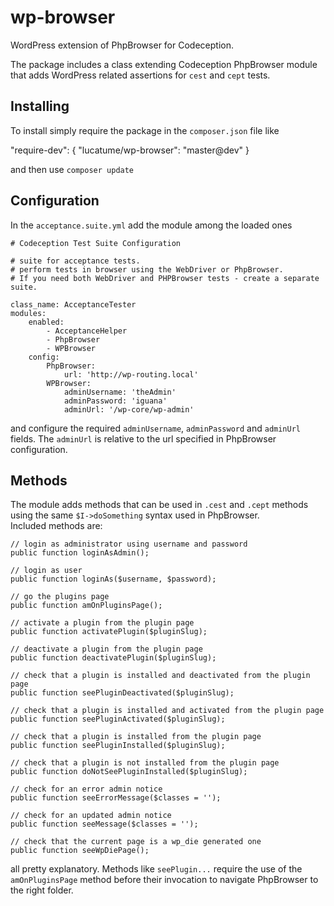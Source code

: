 wp-browser
==========

WordPress extension of PhpBrowser for Codeception.

The package includes a class extending Codeception PhpBrowser module that adds WordPress related assertions for <code>cest</code> and <code>cept</code> tests.

## Installing
To install simply require the package in the <code>composer.json</code> file like

  "require-dev":
    {
      "lucatume/wp-browser": "master@dev"
    }
    
and then use <code>composer update</code>

## Configuration
In the <code>acceptance.suite.yml</code> add the module among the loaded ones

    # Codeception Test Suite Configuration

    # suite for acceptance tests.
    # perform tests in browser using the WebDriver or PhpBrowser.
    # If you need both WebDriver and PHPBrowser tests - create a separate suite.

    class_name: AcceptanceTester
    modules:
        enabled:
            - AcceptanceHelper
            - PhpBrowser
            - WPBrowser
        config:
            PhpBrowser:
                url: 'http://wp-routing.local'
            WPBrowser:
                adminUsername: 'theAdmin'
                adminPassword: 'iguana'
                adminUrl: '/wp-core/wp-admin'

and configure the required <code>adminUsername</code>, <code>adminPassword</code> and <code>adminUrl</code> fields. The <code>adminUrl</code> is relative to the url specified in PhpBrowser configuration.

## Methods
The module adds methods that can be used in <code>.cest</code> and <code>.cept</code> methods using the same <code>$I->doSomething</code> syntax used in PhpBrowser.  
Included methods are:
    
    // login as administrator using username and password
    public function loginAsAdmin();

    // login as user
    public function loginAs($username, $password);

    // go the plugins page
    public function amOnPluginsPage();

    // activate a plugin from the plugin page
    public function activatePlugin($pluginSlug);

    // deactivate a plugin from the plugin page
    public function deactivatePlugin($pluginSlug);

    // check that a plugin is installed and deactivated from the plugin page
    public function seePluginDeactivated($pluginSlug);

    // check that a plugin is installed and activated from the plugin page
    public function seePluginActivated($pluginSlug);

    // check that a plugin is installed from the plugin page
    public function seePluginInstalled($pluginSlug);

    // check that a plugin is not installed from the plugin page
    public function doNotSeePluginInstalled($pluginSlug);

    // check for an error admin notice
    public function seeErrorMessage($classes = '');

    // check for an updated admin notice
    public function seeMessage($classes = '');

    // check that the current page is a wp_die generated one
    public function seeWpDiePage();

all pretty explanatory. Methods like <code>seePlugin...</code> require the use of the <code>amOnPluginsPage</code> method before their invocation to navigate PhpBrowser to the right folder.